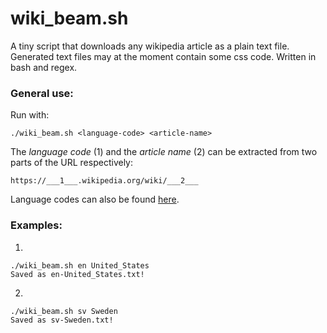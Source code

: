 # wiki_beam.sh

A tiny script that downloads any wikipedia article as a plain text file. Generated text files may at the moment contain some css code. Written in bash and regex. 

### General use:

Run with:

```
./wiki_beam.sh <language-code> <article-name>
```

The *language code* (1) and the *article name* (2) can be extracted from two parts of the URL respectively: 

```
https://___1___.wikipedia.org/wiki/___2___
```

Language codes can also be found [here](https://meta.wikimedia.org/wiki/List_of_Wikipedias).

### Examples:

1.
```
./wiki_beam.sh en United_States
Saved as en-United_States.txt!
```
2.
```
./wiki_beam.sh sv Sweden
Saved as sv-Sweden.txt!
```
